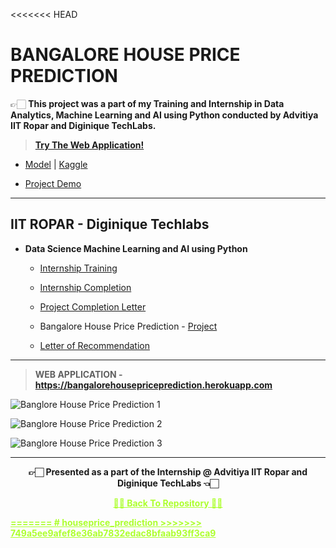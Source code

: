 <<<<<<< HEAD
# BANGALORE HOUSE PRICE PREDICTION
  👉🏻 **This project was a part of my Training and Internship in Data Analytics, Machine Learning and AI using Python conducted by Advitiya IIT Ropar and  Diginique TechLabs.**
  
 >**[Try The Web Application!](https://bangalorehousepriceprediction.herokuapp.com)**
 
 - [Model](https://github.com/Amey-Thakur/BANGALORE-HOUSE-PRICE-PREDICTION/blob/main/BHPP/bangalore-house-price-prediction-model.ipynb) | [Kaggle](https://www.kaggle.com/ameythakur20/bangalore-house-price-prediction-model)
 
 - [Project Demo](https://www.youtube.com/watch?v=HaiXYHBPHVg&feature=youtu.be) 

---

 ## IIT ROPAR - Diginique Techlabs

 - **Data Science Machine Learning and AI using Python** 
  
   - [Internship Training](https://github.com/Amey-Thakur/ACHIEVEMENTS/blob/main/Experience/IIT%20ROPAR%20-%20Diginique%20Techlabs/IIT%20ROPAR%20-%20Diginique%20Techlabs%20-%20Data%20Science%20Machine%20Learning%20and%20AI%20using%20Python%20-%20Training.pdf)
  
   - [Internship Completion](https://github.com/Amey-Thakur/ACHIEVEMENTS/blob/main/Experience/IIT%20ROPAR%20-%20Diginique%20Techlabs/IIT%20ROPAR%20-%20Diginique%20Techlabs%20-%20Data%20Science%20Machine%20Learning%20and%20AI%20using%20Python%20-%20Internship%20Completion%20Letter.pdf) 
  
   - [Project Completion Letter](https://github.com/Amey-Thakur/ACHIEVEMENTS/blob/main/Experience/IIT%20ROPAR%20-%20Diginique%20Techlabs/IIT%20ROPAR%20-%20Diginique%20Techlabs%20-%20Data%20Science%20Machine%20Learning%20and%20AI%20using%20Python%20-%20Project%20Completion%20Letter.pdf) 
  
   - Bangalore House Price Prediction - [Project](https://github.com/Amey-Thakur/BANGALORE-HOUSE-PRICE-PREDICTION) 
  
   - [Letter of Recommendation](https://github.com/Amey-Thakur/ACHIEVEMENTS/blob/main/Experience/IIT%20ROPAR%20-%20Diginique%20Techlabs/IIT%20ROPAR%20-%20Diginique%20Techlabs%20-%20Data%20Science%20Machine%20Learning%20and%20AI%20using%20Python%20-%20Letter%20of%20Recommendation.pdf) 

---

 >**WEB APPLICATION - https://bangalorehousepriceprediction.herokuapp.com**

![Banglore House Price Prediction 1](https://user-images.githubusercontent.com/54937357/128641386-cb5a6018-91f9-48f4-b685-2a2b2fc0ff8b.png)

![Banglore House Price Prediction 2](https://user-images.githubusercontent.com/54937357/128641396-4c5bd0e4-3148-4cf8-859b-c10cf3a5011e.png)

![Banglore House Price Prediction 3](https://user-images.githubusercontent.com/54937357/128641400-630ead62-0abc-4858-991e-af7e5cac7b69.png)

---

<p align="center"> <b> 👉🏻 Presented as a part of the Internship @ Advitiya IIT Ropar and Diginique TechLabs 👈🏻 <b> </p>
 
<p align="center"><a href='https://github.com/Amey-Thakur/BANGALORE-HOUSE-PRICE-PREDICTION', style='color: greenyellow;'> ✌🏻 Back To Repository ✌🏻</p>
=======
# houseprice_prediction
>>>>>>> 749a5ee9afef8e36ab7832edac8bfaab93ff3ca9
